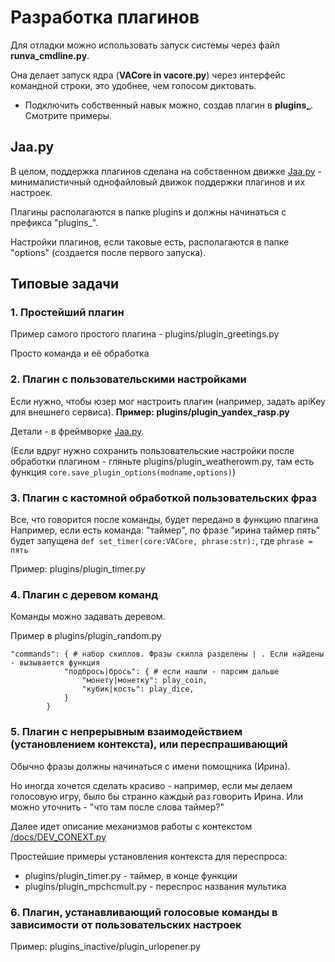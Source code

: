 # Разработка плагинов

Для отладки можно использовать запуск системы через файл **runva_cmdline.py**. 

Она делает запуск ядра (**VACore in vacore.py**) через интерфейс командной строки, это удобнее, чем голосом диктовать.

* Подключить собственный навык можно, создав плагин в **plugins_**. Смотрите примеры.

## Jaa.py

В целом, поддержка плагинов сделана на собственном движке [Jaa.py](https://github.com/janvarev/jaapy) - минималистичный однофайловый движок поддержки плагинов и их настроек.

Плагины располагаются в папке plugins и должны начинаться с префикса "plugins_".

Настройки плагинов, если таковые есть, располагаются в папке "options" (создается после первого запуска).

## Типовые задачи

### 1. Простейший плагин

Пример самого простого плагина - plugins/plugin_greetings.py

Просто команда и её обработка

### 2. Плагин с пользовательскими настройками

Если нужно, чтобы юзер мог настроить плагин (например, задать apiKey для внешнего сервиса).
**Пример: plugins/plugin_yandex_rasp.py**

Детали - в фреймворке [Jaa.py](https://github.com/janvarev/jaapy).

(Если вдруг нужно сохранить пользовательские настройки после обработки плагином - гляньте plugins/plugin_weatherowm.py, там есть функция `core.save_plugin_options(modname,options)`) 

### 3. Плагин с кастомной обработкой пользовательских фраз

Все, что говорится после команды, будет передано в функцию плагина
Например, если есть команда: "таймер", по фразе "ирина таймер пять" будет 
запущена `def set_timer(core:VACore, phrase:str):`, где `phrase = пять`

Пример: plugins/plugin_timer.py

### 4. Плагин с деревом команд

Команды можно задавать деревом.

Пример в plugins/plugin_random.py

```
"commands": { # набор скиллов. Фразы скилла разделены | . Если найдены - вызывается функция
            "подбрось|брось": { # если нашли - парсим дальше
                "монету|монетку": play_coin,
                "кубик|кость": play_dice,
            }
        }
```

### 5. Плагин с непрерывным взаимодействием (установлением контекста), или переспрашивающий

Обычно фразы должны начинаться с имени помощника (Ирина).

Но иногда хочется сделать красиво - например, если мы делаем голосовую игру, 
было бы странно каждый раз говорить Ирина. Или можно уточнить - "что там после слова таймер?"

Далее идет описание механизмов работы с контекстом [/docs/DEV_CONEXT.py](/docs/DEV_CONEXT.py)

Простейшие примеры установления контекста для переспроса:
- plugins/plugin_timer.py - таймер, в конце функции
- plugins/plugin_mpchcmult.py - переспрос названия мультика

### 6. Плагин, устанавливающий голосовые команды в зависимости от пользовательских настроек

Пример: plugins_inactive/plugin_urlopener.py